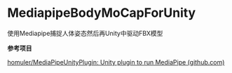 # MediapipeBodyMoCapForUnity
使用Mediapipe捕捉人体姿态然后再Unity中驱动FBX模型

**参考项目**

[homuler/MediaPipeUnityPlugin: Unity plugin to run MediaPipe (github.com)](https://github.com/homuler/MediaPipeUnityPlugin)
